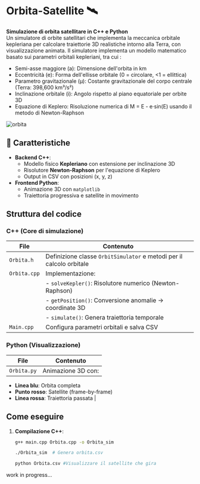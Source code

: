 # Orbita-Satellite  🛰️  
**Simulazione di orbita satellitare in C++ e Python**  
Un simulatore di orbite satellitari che implementa la meccanica orbitale kepleriana per calcolare traiettorie 3D realistiche intorno alla Terra, con visualizzazione animata.
Il simulatore implementa un modello matematico basato sui parametri orbitali kepleriani, tra cui : 
  - Semi-asse maggiore (a): Dimensione dell'orbita in km  
  - Eccentricità (e): Forma dell'ellisse orbitale (0 = circolare, <1 = ellittica)
  - Parametro gravitazionale (μ): Costante gravitazionale del corpo centrale (Terra: 398,600 km³/s²)
  - Inclinazione orbitale (i): Angolo rispetto al piano equatoriale per orbite 3D
  - Equazione di Keplero: Risoluzione numerica di M = E - e·sin(E) usando il metodo di Newton-Raphson
    

![orbita](https://github.com/user-attachments/assets/3266fe02-2f11-4014-824c-0cc599f90124)


## 📌 **Caratteristiche**  
- **Backend C++**:  
  - Modello fisico **Kepleriano** con estensione per inclinazione 3D  
  - Risolutore **Newton-Raphson** per l'equazione di Keplero  
  - Output in CSV con posizioni (x, y, z)  
- **Frontend Python**:  
  - Animazione 3D con `matplotlib`  
  - Traiettoria progressiva e satellite in movimento  

##  **Struttura del codice**  
### C++ (Core di simulazione)  
| File | Contenuto |  
|------|-----------|  
| `Orbita.h` | Definizione classe `OrbitSimulator` e metodi per il calcolo orbitale |  
| `Orbita.cpp` | Implementazione:  
|              |   - `solveKepler()`: Risolutore numerico (Newton-Raphson) | 
|              |  - `getPosition()`: Conversione anomalie → coordinate 3D  |
|              |  - `simulate()`: Genera traiettoria temporale |  
| `Main.cpp` | Configura parametri orbitali e salva CSV |  

### Python (Visualizzazione)  
| File | Contenuto |  
|------|-----------|  
| `Orbita.py` | Animazione 3D con:  
  - **Linea blu**: Orbita completa  
  - **Punto rosso**: Satellite (frame-by-frame)  
  - **Linea rossa**: Traiettoria passata |  

## **Come eseguire**  
1. **Compilazione C++**:  
   ```bash
   g++ main.cpp Orbita.cpp -o Orbita_sim
   
   ./Orbita_sim  # Genera orbita.csv
   
   python Orbita.csv #Visualizzare il satellite che gira
   ```
work in progress...
